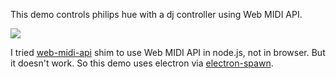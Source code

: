 This demo controls philips hue with a dj controller using Web MIDI API.

![](https://i.gyazo.com/44a603f9b46803308e998100db677e69.jpg)

I tried [web-midi-api](https://www.npmjs.com/package/web-midi-api) shim to use Web MIDI API in node.js, not in browser. But it doesn't work. So this demo uses electron via [electron-spawn](https://github.com/maxogden/electron-spawn).

